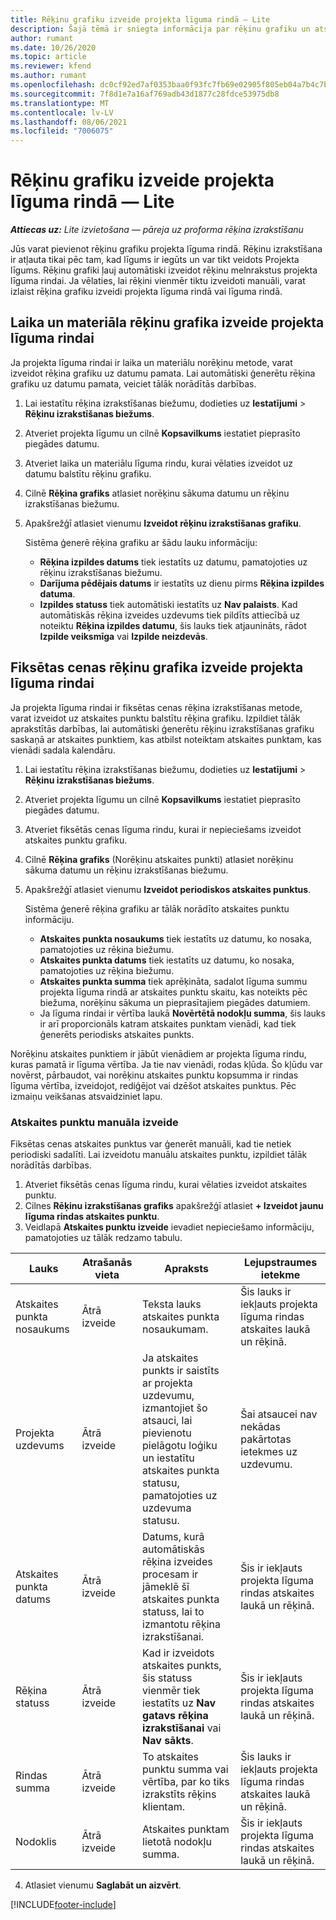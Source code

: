 ```yaml
---
title: Rēķinu grafiku izveide projekta līguma rindā — Lite
description: Šajā tēmā ir sniegta informācija par rēķinu grafiku un atskaites punktu izveidi.
author: rumant
ms.date: 10/26/2020
ms.topic: article
ms.reviewer: kfend
ms.author: rumant
ms.openlocfilehash: dc0cf92ed7af0353baa0f93fc7fb69e02905f805eb04a7b4c7bc99cfe59da62a
ms.sourcegitcommit: 7f8d1e7a16af769adb43d1877c28fdce53975db8
ms.translationtype: MT
ms.contentlocale: lv-LV
ms.lasthandoff: 08/06/2021
ms.locfileid: "7006075"
---
```

# <a name="create-invoice-schedules-on-a-project-based-contract-line---lite"></a>Rēķinu grafiku izveide projekta līguma rindā — Lite

_**Attiecas uz:** Lite izvietošana — pāreja uz proforma rēķina izrakstīšanu_

Jūs varat pievienot rēķinu grafiku projekta līguma rindā. Rēķinu izrakstīšana ir atļauta tikai pēc tam, kad līgums ir iegūts un var tikt veidots Projekta līgums. Rēķinu grafiki ļauj automātiski izveidot rēķinu melnrakstus projekta līguma rindai. Ja vēlaties, lai rēķini vienmēr tiktu izveidoti manuāli, varat izlaist rēķina grafiku izveidi projekta līguma rindā vai līguma rindā.

## <a name="create-a-time-and-material-invoice-schedule-for-a-project-based-contract-line"></a>Laika un materiāla rēķinu grafika izveide projekta līguma rindai

Ja projekta līguma rindai ir laika un materiālu norēķinu metode, varat izveidot rēķina grafiku uz datumu pamata. Lai automātiski ģenerētu rēķina grafiku uz datumu pamata, veiciet tālāk norādītās darbības.

1. Lai iestatītu rēķina izrakstīšanas biežumu, dodieties uz **Iestatījumi** > **Rēķinu izrakstīšanas biežums**.
2. Atveriet projekta līgumu un cilnē **Kopsavilkums** iestatiet pieprasīto piegādes datumu.
3. Atveriet laika un materiālu līguma rindu, kurai vēlaties izveidot uz datumu balstītu rēķinu grafiku. 
4. Cilnē **Rēķina grafiks** atlasiet norēķinu sākuma datumu un rēķinu izrakstīšanas biežumu. 
5. Apakšrežģī atlasiet vienumu **Izveidot rēķinu izrakstīšanas grafiku**.

    Sistēma ģenerē rēķina grafiku ar šādu lauku informāciju:

    - **Rēķina izpildes datums** tiek iestatīts uz datumu, pamatojoties uz rēķinu izrakstīšanas biežumu.
    - **Darījuma pēdējais datums** ir iestatīts uz dienu pirms **Rēķina izpildes datuma**.
    - **Izpildes statuss** tiek automātiski iestatīts uz **Nav palaists**. Kad automātiskās rēķina izveides uzdevums tiek pildīts attiecībā uz noteiktu **Rēķina izpildes datumu**, šis lauks tiek atjaunināts, rādot **Izpilde veiksmīga** vai **Izpilde neizdevās**.

## <a name="create-a-fixed-price-invoice-schedule-for-a-project-based-contract-line"></a>Fiksētas cenas rēķinu grafika izveide projekta līguma rindai

Ja projekta līguma rindai ir fiksētas cenas rēķina izrakstīšanas metode, varat izveidot uz atskaites punktu balstītu rēķina grafiku. Izpildiet tālāk aprakstītās darbības, lai automātiski ģenerētu rēķinu izrakstīšanas grafiku saskaņā ar atskaites punktiem, kas atbilst noteiktam atskaites punktam, kas vienādi sadala kalendāru.

1. Lai iestatītu rēķina izrakstīšanas biežumu, dodieties uz **Iestatījumi** > **Rēķinu izrakstīšanas biežums**.
2. Atveriet projekta līgumu un cilnē **Kopsavilkums** iestatiet pieprasīto piegādes datumu.
3. Atveriet fiksētās cenas līguma rindu, kurai ir nepieciešams izveidot atskaites punktu grafiku. 
4. Cilnē **Rēķina grafiks** (Norēķinu atskaites punkti) atlasiet norēķinu sākuma datumu un rēķinu izrakstīšanas biežumu. 
5. Apakšrežģī atlasiet vienumu **Izveidot periodiskos atskaites punktus**.

    Sistēma ģenerē rēķina grafiku ar tālāk norādīto atskaites punktu informāciju.

    - **Atskaites punkta nosaukums** tiek iestatīts uz datumu, ko nosaka, pamatojoties uz rēķina biežumu.
    - **Atskaites punkta datums** tiek iestatīts uz datumu, ko nosaka, pamatojoties uz rēķina biežumu.
    - **Atskaites punkta summa** tiek aprēķināta, sadalot līguma summu projekta līguma rindā ar atskaites punktu skaitu, kas noteikts pēc biežuma, norēķinu sākuma un pieprasītajiem piegādes datumiem.
    - Ja līguma rindai ir vērtība laukā **Novērtētā nodokļu summa**, šis lauks ir arī proporcionāls katram atskaites punktam vienādi, kad tiek ģenerēts periodisks atskaites punkts.

Norēķinu atskaites punktiem ir jābūt vienādiem ar projekta līguma rindu, kuras pamatā ir līguma vērtība. Ja tie nav vienādi, rodas kļūda. Šo kļūdu var novērst, pārbaudot, vai norēķinu atskaites punktu kopsumma ir rindas līguma vērtība, izveidojot, rediģējot vai dzēšot atskaites punktus. Pēc izmaiņu veikšanas atsvaidziniet lapu.

### <a name="manually-create-milestones"></a>Atskaites punktu manuāla izveide

Fiksētas cenas atskaites punktus var ģenerēt manuāli, kad tie netiek periodiski sadalīti. Lai izveidotu manuālu atskaites punktu, izpildiet tālāk norādītās darbības.

1. Atveriet fiksētās cenas līguma rindu, kurai vēlaties izveidot atskaites punktu. 
2. Cilnes **Rēķinu izrakstīšanas grafiks** apakšrežģī atlasiet **+ Izveidot jaunu līguma rindas atskaites punktu**.
3. Veidlapā **Atskaites punktu izveide** ievadiet nepieciešamo informāciju, pamatojoties uz tālāk redzamo tabulu. 

| Lauks | Atrašanās vieta | Apraksts | Lejupstraumes ietekme |
| --- | --- | --- | --- |
| Atskaites punkta nosaukums | Ātrā izveide | Teksta lauks atskaites punkta nosaukumam. | Šis lauks ir iekļauts projekta līguma rindas atskaites laukā un rēķinā. |
| Projekta uzdevums | Ātrā izveide | Ja atskaites punkts ir saistīts ar projekta uzdevumu, izmantojiet šo atsauci, lai pievienotu pielāgotu loģiku un iestatītu atskaites punkta statusu, pamatojoties uz uzdevuma statusu. | Šai atsaucei nav nekādas pakārtotas ietekmes uz uzdevumu. |
| Atskaites punkta datums | Ātrā izveide | Datums, kurā automātiskās rēķina izveides procesam ir jāmeklē šī atskaites punkta statuss, lai to izmantotu rēķina izrakstīšanai. | Šis ir iekļauts projekta līguma rindas atskaites laukā un rēķinā. |
| Rēķina statuss | Ātrā izveide | Kad ir izveidots atskaites punkts, šis statuss vienmēr tiek iestatīts uz **Nav gatavs rēķina izrakstīšanai** vai **Nav sākts**. | Šis ir iekļauts projekta līguma rindas atskaites laukā un rēķinā. |
| Rindas summa | Ātrā izveide | To atskaites punktu summa vai vērtība, par ko tiks izrakstīts rēķins klientam. | Šis lauks ir iekļauts projekta līguma rindas atskaites laukā un rēķinā. |
| Nodoklis | Ātrā izveide | Atskaites punktam lietotā nodokļu summa. | Šis ir iekļauts projekta līguma rindas atskaites laukā un rēķinā. |

4. Atlasiet vienumu **Saglabāt un aizvērt**.


[!INCLUDE[footer-include](../../includes/footer-banner.md)]
